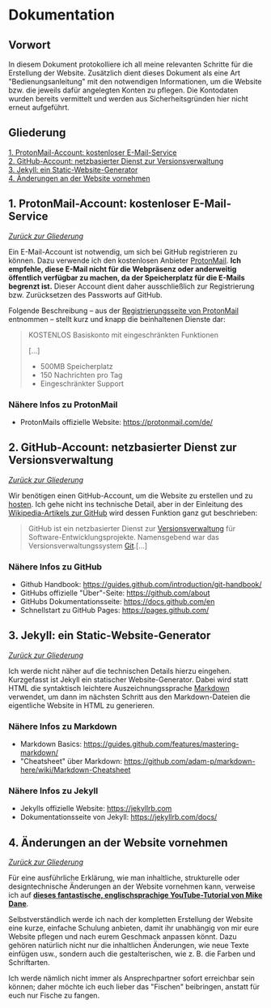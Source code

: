 # Dokumentation

## Vorwort

In diesem Dokument protokolliere ich all meine relevanten Schritte für die Erstellung der Website. Zusätzlich dient dieses Dokument als eine Art "Bedienungsanleitung" mit den notwendigen Informationen, um die Website bzw. die jeweils dafür angelegten Konten zu pflegen. Die Kontodaten wurden bereits vermittelt und werden aus Sicherheitsgründen hier nicht erneut aufgeführt.

## Gliederung

[1. ProtonMail-Account: kostenloser E-Mail-Service](#1-protonmail-account-kostenloser-e-mail-service)  
[2. GitHub-Account: netzbasierter Dienst zur Versionsverwaltung](#2-github-account-netzbasierter-dienst-zur-versionsverwaltung)  
[3. Jekyll: ein Static-Website-Generator](#3-jekyll-ein-static-website-generator)  
[4. Änderungen an der Website vornehmen](#4-änderungen-an-der-website-vornehmen)

## 1. ProtonMail-Account: kostenloser E-Mail-Service

[*Zurück zur Gliederung*](#gliederung)

Ein E-Mail-Account ist notwendig, um sich bei GitHub registrieren zu können. Dazu verwende ich den kostenlosen Anbieter [ProtonMail](https://protonmail.com/de/). **Ich empfehle, diese E-Mail nicht für die Webpräsenz oder anderweitig öffentlich verfügbar zu machen, da der Speicherplatz für die E-Mails begrenzt ist.** Dieser Account dient daher ausschließlich zur Registrierung bzw. Zurücksetzen des Passworts auf GitHub.

Folgende Beschreibung – aus der [Registrierungsseite von ProtonMail](https://protonmail.com/de/signup) entnommen – stellt kurz und knapp die beinhaltenen Dienste dar:

> KOSTENLOS Basiskonto mit eingeschränkten Funktionen
>
>
> [...]
>
>
> - 500MB Speicherplatz
> - 150 Nachrichten pro Tag
> - Eingeschränkter Support

### Nähere Infos zu ProtonMail

- ProtonMails offizielle Website: <https://protonmail.com/de/>

## 2. GitHub-Account: netzbasierter Dienst zur Versionsverwaltung

[*Zurück zur Gliederung*](#gliederung)

Wir benötigen einen GitHub-Account, um die Website zu erstellen und zu [hosten](https://de.wikipedia.org/wiki/Webhosting). Ich gehe nicht ins technische Detail, aber in der Einleitung des [Wikipedia-Artikels zur GitHub](https://de.wikipedia.org/wiki/GitHub) wird dessen Funktion ganz gut beschrieben:
> GitHub ist ein netzbasierter Dienst zur [Versionsverwaltung](https://de.wikipedia.org/wiki/Versionsverwaltung) für Software-Entwicklungsprojekte. Namensgebend war das Versionsverwaltungssystem [Git](https://de.wikipedia.org/wiki/Git).[...]

### Nähere Infos zu GitHub

- Github Handbook: <https://guides.github.com/introduction/git-handbook/>
- GitHubs offizielle "Über"-Seite: <https://github.com/about>
- GitHubs Dokumentationsseite: <https://docs.github.com/en>
- Schnellstart zu GitHub Pages: <https://pages.github.com/>

## 3. Jekyll: ein Static-Website-Generator

[*Zurück zur Gliederung*](#gliederung)

Ich werde nicht näher auf die technischen Details hierzu eingehen. Kurzgefasst ist Jekyll ein statischer Website-Generator. Dabei wird statt HTML die syntaktisch leichtere Auszeichnungssprache [Markdown](https://de.wikipedia.org/wiki/Markdown) verwendet, um dann im nächsten Schritt aus den Markdown-Dateien die eigentliche Website in HTML zu generieren.

### Nähere Infos zu Markdown

- Markdown Basics: <https://guides.github.com/features/mastering-markdown/>
- "Cheatsheet" über Markdown: <https://github.com/adam-p/markdown-here/wiki/Markdown-Cheatsheet>

### Nähere Infos zu Jekyll

- Jekylls offizielle Website: <https://jekyllrb.com>
- Dokumentationsseite von Jekyll: <https://jekyllrb.com/docs/>

## 4. Änderungen an der Website vornehmen

[*Zurück zur Gliederung*](#gliederung)

Für eine ausführliche Erklärung, wie man inhaltliche, strukturelle oder designtechnische Änderungen an der Website vornehmen kann, verweise ich auf [**dieses fantastische, englischsprachige YouTube-Tutorial von Mike Dane**](https://www.youtube.com/playlist?list=PLLAZ4kZ9dFpOPV5C5Ay0pHaa0RJFhcmcB).

Selbstverständlich werde ich nach der kompletten Erstellung der Website eine kurze, einfache Schulung anbieten, damit ihr unabhängig von mir eure Website pflegen und nach eurem Geschmack anpassen könnt. Dazu gehören natürlich nicht nur die inhaltlichen Änderungen, wie neue Texte einfügen usw., sondern auch die gestalterischen, wie z. B. die Farben und Schriftarten.

Ich werde nämlich  nicht immer als Ansprechpartner sofort erreichbar sein können; daher möchte ich euch lieber das "Fischen" beibringen, anstatt für euch nur Fische zu fangen.
